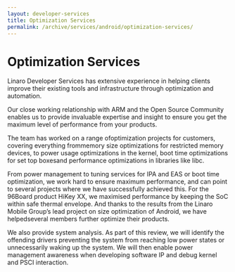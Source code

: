 ```yaml
---
layout: developer-services
title: Optimization Services
permalink: /archive/services/android/optimization-services/
---
```

# Optimization Services

Linaro Developer Services has extensive experience in helping clients improve their existing tools and infrastructure through optimization and automation. 

Our close working relationship with ARM and the Open Source Community enables us to provide invaluable expertise and insight to ensure you get the maximum level of performance from your products. 

The team has worked on a range ofoptimization projects for customers, covering everything frommemory size optimizations for restricted memory devices, to power usage optimizations in the kernel, boot time optimizations for set top boxesand performance optimizations in libraries like libc.

From power management to tuning services for IPA and EAS or boot time optimization, we work hard to ensure maximum performance, and can point to several projects where we have successfully achieved this. For the 96Board product HiKey XX, we maximised performance by keeping the SoC within safe thermal envelope. And thanks to the results from the Linaro Mobile Group’s lead project on size optimization of Android, we have helpedseveral members further optimize their products. 

We also provide system analysis. As part of this review, we will identify the offending drivers preventing the system from reaching low power states or unnecessarily waking up the system. We will then enable power management awareness when developing software IP and debug kernel and PSCI interaction.

